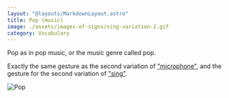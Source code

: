 ```yaml
---
layout: "@layouts/MarkdownLayout.astro"
title: Pop (music)
image: ./assets/images-of-signs/sing-variation-2.gif
category: Vocabulary
---
```


Pop as in pop music, or the music genre called pop.

Exactly the same gesture as the
second variation of ["microphone"](./microphone#variation-2),
and the gesture for the second variation of ["sing"](./sing#variation-2).

![Pop](@signs/sing-variation-2.gif)
